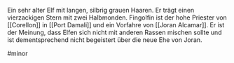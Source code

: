 Ein sehr alter Elf mit langen, silbrig grauen Haaren. Er trägt einen vierzackigen Stern mit zwei Halbmonden. 
Fingolfin ist der hohe Priester von [[Corellon]] in [[Port Damali]] und ein Vorfahre von [[Joran Alcamar]]. Er ist der Meinung, dass Elfen sich nicht mit anderen Rassen mischen sollte und ist dementsprechend nicht begeistert über die neue Ehe von Joran.

#minor 